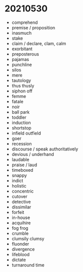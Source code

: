 # 20210530

- comprehend
- premise / proposition
- inasmuch
- stake
- claim / declare, clam, calm
- exorbitant
- preposterous
- pajamas
- punchline
- silos
- mere
- tautology
- thus thusly
- siphon off
- femme
- fatale
- noir
- ball park
- toddler
- induction
- shortstop
- infield outfield
- goer
- recession
- discourse / speak authoritatively
- devious / underhand
- laudable
- praise / laud
- timeboxed
- snappy
- indict
- holistic
- concentric
- cutover
- detective
- dissimilar
- forfeit
- in-house
- acquihire
- fog frog
- crumble
- clumsily clumsy
- fluonder
- divergence
- lifeblood
- dictate
- turnaround time

